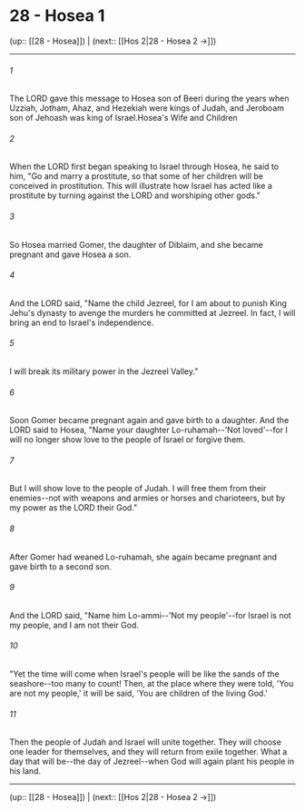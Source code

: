 # 28 - Hosea 1

(up:: [[28 - Hosea]]) | (next:: [[Hos 2|28 - Hosea 2 →]])

***


###### 1 
The LORD gave this message to Hosea son of Beeri during the years when Uzziah, Jotham, Ahaz, and Hezekiah were kings of Judah, and Jeroboam son of Jehoash was king of Israel.Hosea's Wife and Children 

###### 2 
When the LORD first began speaking to Israel through Hosea, he said to him, "Go and marry a prostitute, so that some of her children will be conceived in prostitution. This will illustrate how Israel has acted like a prostitute by turning against the LORD and worshiping other gods." 

###### 3 
So Hosea married Gomer, the daughter of Diblaim, and she became pregnant and gave Hosea a son. 

###### 4 
And the LORD said, "Name the child Jezreel, for I am about to punish King Jehu's dynasty to avenge the murders he committed at Jezreel. In fact, I will bring an end to Israel's independence. 

###### 5 
I will break its military power in the Jezreel Valley." 

###### 6 
Soon Gomer became pregnant again and gave birth to a daughter. And the LORD said to Hosea, "Name your daughter Lo-ruhamah--'Not loved'--for I will no longer show love to the people of Israel or forgive them. 

###### 7 
But I will show love to the people of Judah. I will free them from their enemies--not with weapons and armies or horses and charioteers, but by my power as the LORD their God." 

###### 8 
After Gomer had weaned Lo-ruhamah, she again became pregnant and gave birth to a second son. 

###### 9 
And the LORD said, "Name him Lo-ammi--'Not my people'--for Israel is not my people, and I am not their God. 

###### 10 
"Yet the time will come when Israel's people will be like the sands of the seashore--too many to count! Then, at the place where they were told, 'You are not my people,' it will be said, 'You are children of the living God.' 

###### 11 
Then the people of Judah and Israel will unite together. They will choose one leader for themselves, and they will return from exile together. What a day that will be--the day of Jezreel--when God will again plant his people in his land.

***

(up:: [[28 - Hosea]]) | (next:: [[Hos 2|28 - Hosea 2 →]])
